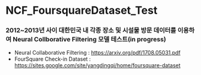 # NCF_FoursquareDataset_Test
### 2012~2013년 사이 대한민국 내 각종 장소 및 시설물 방문 데이터를 이용하여 Neural Collborative Filtering 모델 테스트(in progress)
* Neural Collaborative Filtering : https://arxiv.org/pdf/1708.05031.pdf
* FourSquare Check-in Dataset : https://sites.google.com/site/yangdingqi/home/foursquare-dataset